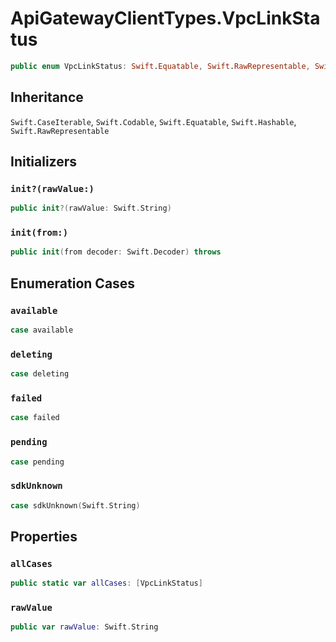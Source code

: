 # ApiGatewayClientTypes.VpcLinkStatus

``` swift
public enum VpcLinkStatus: Swift.Equatable, Swift.RawRepresentable, Swift.CaseIterable, Swift.Codable, Swift.Hashable 
```

## Inheritance

`Swift.CaseIterable`, `Swift.Codable`, `Swift.Equatable`, `Swift.Hashable`, `Swift.RawRepresentable`

## Initializers

### `init?(rawValue:)`

``` swift
public init?(rawValue: Swift.String) 
```

### `init(from:)`

``` swift
public init(from decoder: Swift.Decoder) throws 
```

## Enumeration Cases

### `available`

``` swift
case available
```

### `deleting`

``` swift
case deleting
```

### `failed`

``` swift
case failed
```

### `pending`

``` swift
case pending
```

### `sdkUnknown`

``` swift
case sdkUnknown(Swift.String)
```

## Properties

### `allCases`

``` swift
public static var allCases: [VpcLinkStatus] 
```

### `rawValue`

``` swift
public var rawValue: Swift.String 
```
